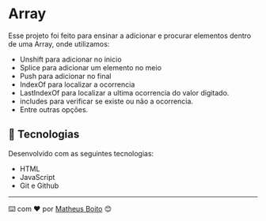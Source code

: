 # Array
Esse projeto foi feito para ensinar a adicionar e procurar elementos dentro de uma Array, onde utilizamos:
- Unshift para adicionar no inicio
- Splice para adicionar um elemento no meio 
- Push para adicionar no final
- IndexOf para localizar a ocorrencia
- LastIndexOf para localizar a ultima ocorrencia do valor digitado.
- includes para verificar se existe ou não a ocorrencia.
- Entre outras opções.

## 🚀 Tecnologias

Desenvolvido com as seguintes tecnologias:

- HTML
- JavaScript
- Git e Github


---
⌨️ com ❤️ por [Matheus Boito](https://github.com/MaBoito/) 😊
